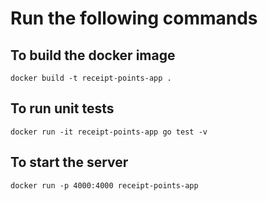 # Run the following commands

## To build the docker image

`docker build -t receipt-points-app .`

## To run unit tests

`docker run -it receipt-points-app go test -v`

## To start the server

`docker run -p 4000:4000 receipt-points-app`

